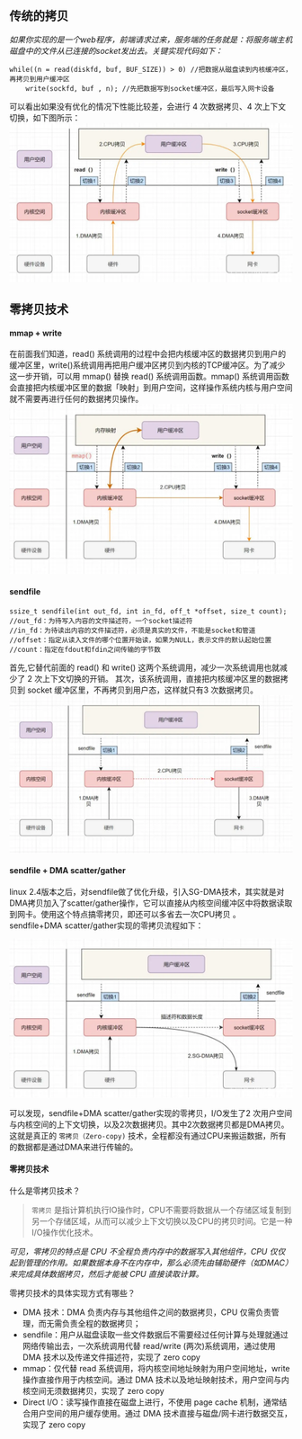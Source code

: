 ## 传统的拷贝

_如果你实现的是一个web程序，前端请求过来，服务端的任务就是：将服务端主机磁盘中的文件从已连接的socket发出去。关键实现代码如下：_  
```
while((n = read(diskfd, buf, BUF_SIZE)) > 0) //把数据从磁盘读到内核缓冲区，再拷贝到用户缓冲区
    write(sockfd, buf , n); //先把数据写到socket缓冲区，最后写入网卡设备
```
可以看出如果没有优化的情况下性能比较差，会进行 4 次数据拷贝、4 次上下文切换，如下图所示：
![4次上下文切换 & 4次拷贝](images/read_write_steps.png)   

## 零拷贝技术  
#### mmap + write
在前面我们知道，read() 系统调用的过程中会把内核缓冲区的数据拷贝到用户的缓冲区里，write()系统调用再把用户缓冲区拷贝到内核的TCP缓冲区。为了减少这一步开销，可以用 mmap() 替换 read() 系统调用函数。mmap() 系统调用函数会直接把内核缓冲区里的数据「映射」到用户空间，这样操作系统内核与用户空间就不需要再进行任何的数据拷贝操作。
![2次上下文切换 & 3次拷贝](images/mmap_write.png)   

#### sendfile  
```
ssize_t sendfile(int out_fd, int in_fd, off_t *offset, size_t count);
//out_fd：为待写入内容的文件描述符，一个socket描述符
//in_fd：为待读出内容的文件描述符，必须是真实的文件，不能是socket和管道
//offset：指定从读入文件的哪个位置开始读，如果为NULL，表示文件的默认起始位置
//count：指定在fdout和fdin之间传输的字节数
```
首先,它替代前面的 read() 和 write() 这两个系统调用，减少一次系统调用也就减少了 2 次上下文切换的开销。 其次，该系统调用，直接把内核缓冲区里的数据拷贝到 socket 缓冲区里，不再拷贝到用户态，这样就只有3 次数据拷贝。
![2次上下文切换 & 3次拷贝](images/sendfile_steps.png)   

#### sendfile + DMA scatter/gather
linux 2.4版本之后，对sendfile做了优化升级，引入SG-DMA技术，其实就是对DMA拷贝加入了scatter/gather操作，它可以直接从内核空间缓冲区中将数据读取到网卡。使用这个特点搞零拷贝，即还可以多省去一次CPU拷贝 。  
sendfile+DMA scatter/gather实现的零拷贝流程如下：

![2次上下文切换 & 2次拷贝](images/sendfile_sg_dma.png)   

可以发现，sendfile+DMA scatter/gather实现的零拷贝，I/O发生了2 次用户空间与内核空间的上下文切换，以及2次数据拷贝。其中2次数据拷贝都是DMA拷贝。这就是真正的 `零拷贝（Zero-copy)` 技术，全程都没有通过CPU来搬运数据，所有的数据都是通过DMA来进行传输的。

#### 零拷贝技术
什么是零拷贝技术？   
> `零拷贝` 是指计算机执行IO操作时，CPU不需要将数据从一个存储区域复制到另一个存储区域，从而可以减少上下文切换以及CPU的拷贝时间。它是一种I/O操作优化技术。

_可见，零拷贝的特点是 CPU 不全程负责内存中的数据写入其他组件，CPU 仅仅起到管理的作用。如果数据本身不在内存中，那么必须先由辅助硬件（如DMAC）来完成具体数据拷贝，然后才能被 CPU 直接读取计算。_  

零拷贝技术的具体实现方式有哪些？  
- DMA 技术：DMA 负责内存与其他组件之间的数据拷贝，CPU 仅需负责管理，而无需负责全程的数据拷贝；
- sendfile：用户从磁盘读取一些文件数据后不需要经过任何计算与处理就通过网络传输出去，一次系统调用代替 read/write (两次)系统调用，通过使用 DMA 技术以及传递文件描述符，实现了 zero copy
- mmap：仅代替 read 系统调用，将内核空间地址映射为用户空间地址，write 操作直接作用于内核空间。通过 DMA 技术以及地址映射技术，用户空间与内核空间无须数据拷贝，实现了 zero copy
- Direct I/O：读写操作直接在磁盘上进行，不使用 page cache 机制，通常结合用户空间的用户缓存使用。通过 DMA 技术直接与磁盘/网卡进行数据交互，实现了 zero copy

